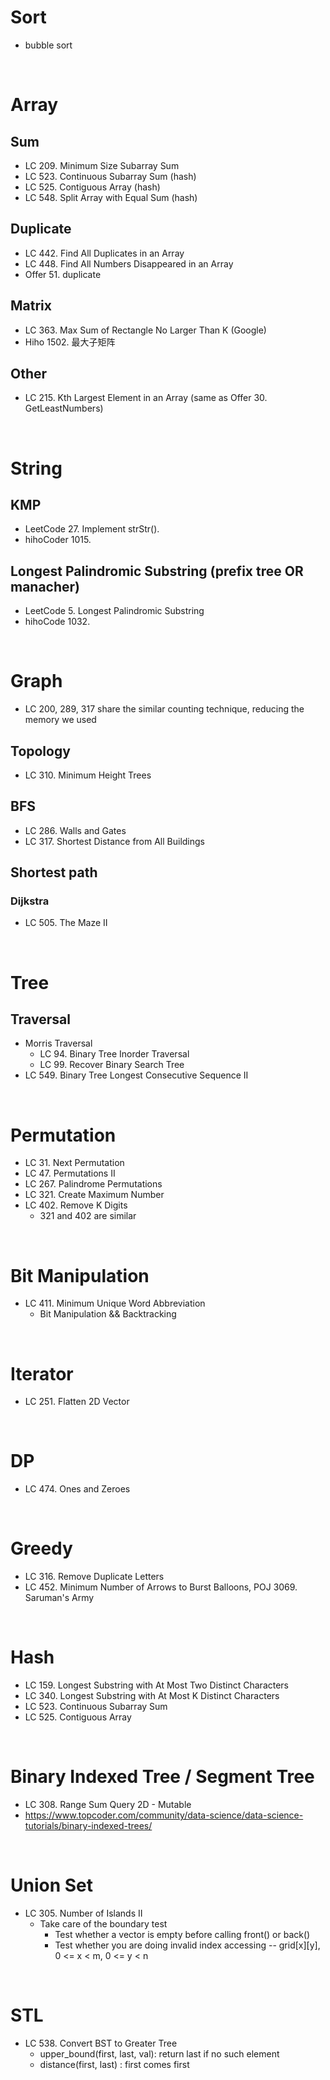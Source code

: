 # Sort
  - bubble sort

<br>

# Array

## Sum
  - LC 209. Minimum Size Subarray Sum
  - LC 523. Continuous Subarray Sum (hash)
  - LC 525. Contiguous Array (hash)
  - LC 548. Split Array with Equal Sum (hash)

## Duplicate
  - LC 442. Find All Duplicates in an Array
  - LC 448. Find All Numbers Disappeared in an Array
  - Offer 51. duplicate

## Matrix
  - LC 363. Max Sum of Rectangle No Larger Than K (Google)
  - Hiho 1502. 最大子矩阵

## Other

  - LC 215. Kth Largest Element in an Array (same as Offer  30. GetLeastNumbers)

<br>

# String

## KMP
  - LeetCode 27. Implement strStr().
  - hihoCoder 1015. 

## Longest Palindromic Substring (prefix tree OR manacher)
  - LeetCode 5. Longest Palindromic Substring
  - hihoCode 1032.

<br>

# Graph

  - LC 200, 289, 317 share the similar counting technique, reducing the memory we used

## Topology
  
  - LC 310. Minimum Height Trees

## BFS

  - LC 286. Walls and Gates
  - LC 317. Shortest Distance from All Buildings

## Shortest path

### Dijkstra

  - LC 505. The Maze II


<br>

# Tree

## Traversal

  - Morris Traversal
    - LC 94. Binary Tree Inorder Traversal
    - LC 99. Recover Binary Search Tree
  - LC 549. Binary Tree Longest Consecutive Sequence II

<br>

# Permutation

  - LC 31. Next Permutation
  - LC 47. Permutations II
  - LC 267. Palindrome Permutations
  - LC 321. Create Maximum Number
  - LC 402. Remove K Digits
    - 321 and 402 are similar

<br>

# Bit Manipulation

  - LC 411. Minimum Unique Word Abbreviation
    - Bit Manipulation && Backtracking

<br>

# Iterator

  - LC 251. Flatten 2D Vector

<br>

# DP
  
  - LC 474. Ones and Zeroes

<br>

# Greedy

  - LC 316. Remove Duplicate Letters
  - LC 452. Minimum Number of Arrows to Burst Balloons, POJ 3069. Saruman's Army

<br>

# Hash

  - LC 159. Longest Substring with At Most Two Distinct Characters
  - LC 340. Longest Substring with At Most K Distinct Characters
  - LC 523. Continuous Subarray Sum
  - LC 525. Contiguous Array

<br>

# Binary Indexed Tree / Segment Tree

  - LC 308. Range Sum Query 2D - Mutable
  - https://www.topcoder.com/community/data-science/data-science-tutorials/binary-indexed-trees/

<br>

# Union Set

  - LC 305. Number of Islands II
    - Take care of the boundary test
      - Test whether a vector is empty before calling front() or back()
      - Test whether you are doing invalid index accessing -- grid[x][y], 0 <= x < m, 0 <= y < n

<br>

# STL

  - LC 538. Convert BST to Greater Tree
    - upper_bound(first, last, val): return last if no such element
    - distance(first, last) : first comes first